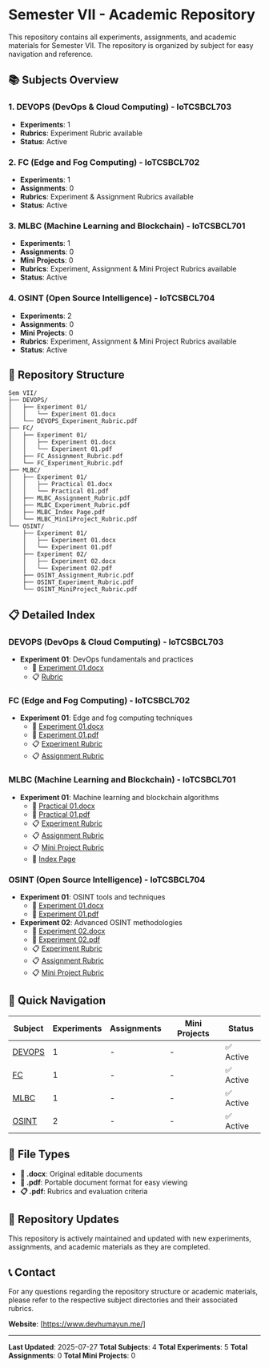 # Semester VII - Academic Repository

This repository contains all experiments, assignments, and academic materials for Semester VII. The repository is organized by subject for easy navigation and reference.

## 📚 Subjects Overview

### 1. **DEVOPS** (DevOps & Cloud Computing) - IoTCSBCL703
- **Experiments**: 1
- **Rubrics**: Experiment Rubric available
- **Status**: Active

### 2. **FC** (Edge and Fog Computing) - IoTCSBCL702
- **Experiments**: 1
- **Assignments**: 0
- **Rubrics**: Experiment & Assignment Rubrics available
- **Status**: Active

### 3. **MLBC** (Machine Learning and Blockchain) - IoTCSBCL701
- **Experiments**: 1
- **Assignments**: 0
- **Mini Projects**: 0
- **Rubrics**: Experiment, Assignment & Mini Project Rubrics available
- **Status**: Active

### 4. **OSINT** (Open Source Intelligence) - IoTCSBCL704
- **Experiments**: 2
- **Assignments**: 0
- **Mini Projects**: 0
- **Rubrics**: Experiment, Assignment & Mini Project Rubrics available
- **Status**: Active

## 📁 Repository Structure

```
Sem VII/
├── DEVOPS/
│   ├── Experiment 01/
│   │   └── Experiment 01.docx
│   └── DEVOPS_Experiment_Rubric.pdf
├── FC/
│   ├── Experiment 01/
│   │   ├── Experiment 01.docx
│   │   └── Experiment 01.pdf
│   ├── FC_Assignment_Rubric.pdf
│   └── FC_Experiment_Rubric.pdf
├── MLBC/
│   ├── Experiment 01/
│   │   ├── Practical 01.docx
│   │   └── Practical 01.pdf
│   ├── MLBC_Assignment_Rubric.pdf
│   ├── MLBC_Experiment_Rubric.pdf
│   ├── MLBC_Index Page.pdf
│   └── MLBC_MinIiProject_Rubric.pdf
└── OSINT/
    ├── Experiment 01/
    │   ├── Experiment 01.docx
    │   └── Experiment 01.pdf
    ├── Experiment 02/
    │   ├── Experiment 02.docx
    │   └── Experiment 02.pdf
    ├── OSINT_Assignment_Rubric.pdf
    ├── OSINT_Experiment_Rubric.pdf
    └── OSINT_MiniProject_Rubric.pdf
```

## 📋 Detailed Index

### DEVOPS (DevOps & Cloud Computing) - IoTCSBCL703
- **Experiment 01**: DevOps fundamentals and practices
  - 📄 [Experiment 01.docx](DEVOPS/Experiment%2001/Experiment%2001.docx)
  - 📋 [Rubric](DEVOPS/DEVOPS_Experiment_Rubric.pdf)

### FC (Edge and Fog Computing) - IoTCSBCL702
- **Experiment 01**: Edge and fog computing techniques
  - 📄 [Experiment 01.docx](FC/Experiment%2001/Experiment%2001.docx)
  - 📄 [Experiment 01.pdf](FC/Experiment%2001/Experiment%2001.pdf)
  - 📋 [Experiment Rubric](FC/FC_Experiment_Rubric.pdf)
  - 📋 [Assignment Rubric](FC/FC_Assignment_Rubric.pdf)

### MLBC (Machine Learning and Blockchain) - IoTCSBCL701
- **Experiment 01**: Machine learning and blockchain algorithms
  - 📄 [Practical 01.docx](MLBC/Experiment%2001/Practical%2001.docx)
  - 📄 [Practical 01.pdf](MLBC/Experiment%2001/Practical%2001.pdf)
  - 📋 [Experiment Rubric](MLBC/MLBC_Experiment_Rubric.pdf)
  - 📋 [Assignment Rubric](MLBC/MLBC_Assignment_Rubric.pdf)
  - 📋 [Mini Project Rubric](MLBC/MLBC_MinIiProject_Rubric.pdf)
  - 📄 [Index Page](MLBC/MLBC_Index%20Page.pdf)

### OSINT (Open Source Intelligence) - IoTCSBCL704
- **Experiment 01**: OSINT tools and techniques
  - 📄 [Experiment 01.docx](OSINT/Experiment%2001/Experiment%2001.docx)
  - 📄 [Experiment 01.pdf](OSINT/Experiment%2001/Experiment%2001.pdf)
- **Experiment 02**: Advanced OSINT methodologies
  - 📄 [Experiment 02.docx](OSINT/Experiment%2002/Experiment%2002.docx)
  - 📄 [Experiment 02.pdf](OSINT/Experiment%2002/Experiment%2002.pdf)
  - 📋 [Experiment Rubric](OSINT/OSINT_Experiment_Rubric.pdf)
  - 📋 [Assignment Rubric](OSINT/OSINT_Assignment_Rubric.pdf)
  - 📋 [Mini Project Rubric](OSINT/OSINT_MiniProject_Rubric.pdf)

## 🚀 Quick Navigation

| Subject | Experiments | Assignments | Mini Projects | Status |
|---------|-------------|-------------|---------------|---------|
| [DEVOPS](DEVOPS/) | 1 | - | - | ✅ Active |
| [FC](FC/) | 1 | - | - | ✅ Active |
| [MLBC](MLBC/) | 1 | - | - | ✅ Active |
| [OSINT](OSINT/) | 2 | - | - | ✅ Active |

## 📝 File Types

- **📄 .docx**: Original editable documents
- **📄 .pdf**: Portable document format for easy viewing
- **📋 .pdf**: Rubrics and evaluation criteria

## 🔄 Repository Updates

This repository is actively maintained and updated with new experiments, assignments, and academic materials as they are completed.

## 📞 Contact

For any questions regarding the repository structure or academic materials, please refer to the respective subject directories and their associated rubrics.

**Website**: [https://www.devhumayun.me/]

---

**Last Updated**: 2025-07-27
**Total Subjects**: 4
**Total Experiments**: 5
**Total Assignments**: 0
**Total Mini Projects**: 0 